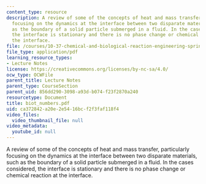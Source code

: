 ```yaml
---
content_type: resource
description: A review of some of the concepts of heat and mass transfer, particularly
  focusing on the dynamics at the interface between two disparate materials, such
  as the boundary of a solid particle submerged in a fluid. In the cases considered,
  the interface is stationary and there is no phase change or chemical reaction at
  the interface.
file: /courses/10-37-chemical-and-biological-reaction-engineering-spring-2007/ca372842a20e2e5416bcf2f3faf118f4_biot_numbers.pdf
file_type: application/pdf
learning_resource_types:
- Lecture Notes
license: https://creativecommons.org/licenses/by-nc-sa/4.0/
ocw_type: OCWFile
parent_title: Lecture Notes
parent_type: CourseSection
parent_uid: 856dd290-3098-a93d-b074-f23f2870a240
resourcetype: Document
title: biot_numbers.pdf
uid: ca372842-a20e-2e54-16bc-f2f3faf118f4
video_files:
  video_thumbnail_file: null
video_metadata:
  youtube_id: null
---
```

A review of some of the concepts of heat and mass transfer, particularly focusing on the dynamics at the interface between two disparate materials, such as the boundary of a solid particle submerged in a fluid. In the cases considered, the interface is stationary and there is no phase change or chemical reaction at the interface.